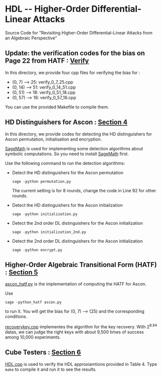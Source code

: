 # HDL -- Higher-Order Differential-Linear Attacks
Source Code for "Revisiting Higher-Order Differential-Linear Attacks from an Algebraic Perspective"

## Update: the verification codes for the bias on Page 22 from HATF : [Verify](https://github.com/hukaisdu/HDL/tree/main/Verify)

In this directory, we provide four cpp files for verifying the bias for :

* (0, 7)  --> 25: verify_0_7_25.cpp
* (0, 14) --> 51: verify_0_14_51.cpp
* (0, 51) --> 18: verify_0_51_18.cpp
* (0, 57) --> 18: verify_0_57_18.cpp

You can use the provided Makefile to compile them. 

## HD Distinguishers for Ascon : [Section 4](https://github.com/hukaisdu/HDL/tree/main/Section4)

In this directory, we provide codes for detecting the HD distinguishers for Ascon permutation, initialisation and encryption. 

[SageMath](https://www.sagemath.org) is used for implementing some detection algorithms about symbolic computations. So you need to install [SageMath](https://www.sagemath.org) first. 

Use the following command to run the detection algorithms:

* Detect the HD distinguishers for the Ascon permutation

	`sage -python permutation.py`

	The current setting is for 8 rounds, change the code in Line 92 for other rounds.

* Detect the HD distinguishers for the Ascon initialization

	`sage -python initialization.py`

* Detect the 2nd order DL distinguishers for the Ascon initialization

	`sage -python initialization_2nd.py`

* Detect the 2nd order DL distinguishers for the Ascon initialization

	`sage -python encrypt.py`

## Higher-Order Algebraic Transitional Form (HATF) : [Section 5](https://github.com/hukaisdu/HDL/tree/main/Section5)

[ascon_hatf.py](https://github.com/hukaisdu/HDL/blob/main/Section5/ascon.py) is the implementation of computing the HATF for Ascon. 

Use 

`sage -python_hatf ascon.py` 

to run it. You will get the bias for (0, 7) --> (25) and the corresponding conditions. 

[recoverykey.cpp](https://github.com/hukaisdu/HDL/blob/main/Section5/recoverkey.cpp) implementes the algorithm for the key recovery. With $2^{9.94}$ datas, we can judge the right keys with about 9,500 times of success among 10,000 experiments.



## Cube Testers : [Section 6](https://github.com/hukaisdu/HDL/tree/main/Section6)

[HDL.cpp](https://github.com/hukaisdu/HDL/blob/main/Section6/HDL.cpp) is used to verify the HDL approxiamtions provided in Table 4. Type `make` to compile it and run it to see the results. 






